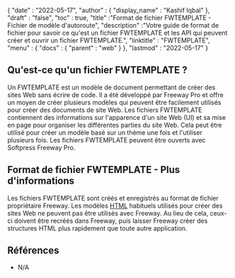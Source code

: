 {
  "date" : "2022-05-17",
  "author" : {
    "display_name" : "Kashif Iqbal"
},
  "draft" : "false",
  "toc" : true,
  "title" :"Format de fichier FWTEMPLATE - Fichier de modèle d'autoroute",
  "description" :"Votre guide de format de fichier pour savoir ce qu'est un fichier FWTEMPLATE et les API qui peuvent créer et ouvrir un fichier FWTEMPLATE.",
  "linktitle" : "FWTEMPLATE",
  "menu" : {
    "docs" : {
      "parent" : "web"
}
},
  "lastmod" : "2022-05-17"
}

## Qu'est-ce qu'un fichier FWTEMPLATE ?

Un FWTEMPLATE est un modèle de document permettant de créer des sites Web sans écrire de code. Il a été développé par Freeway Pro et offre un moyen de créer plusieurs modèles qui peuvent être facilement utilisés pour créer des documents de site Web. Les fichiers FWTEMPLATE contiennent des informations sur l'apparence d'un site Web (UI) et sa mise en page pour organiser les différentes parties du site Web. Cela peut être utilisé pour créer un modèle basé sur un thème une fois et l'utiliser plusieurs fois. Les fichiers FWTEMPLATE peuvent être ouverts avec Softpress Freeway Pro.

## Format de fichier FWTEMPLATE - Plus d'informations

Les fichiers FWTEMPLATE sont créés et enregistrés au format de fichier propriétaire Freeway. Les modèles [HTML](/fr/web/html/) habituels utilisés pour créer des sites Web ne peuvent pas être utilisés avec Freeway. Au lieu de cela, ceux-ci doivent être recréés dans Freeway, puis laisser Freeway créer des structures HTML plus rapidement que toute autre application.

## Références

* N/A

